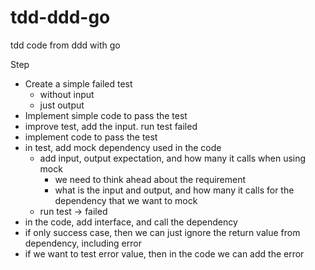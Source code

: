 # tdd-ddd-go
tdd code from ddd with go

Step
- Create a simple failed test
    - without input
    - just output
- Implement simple code to pass the test
- improve test, add the input. run test failed
- implement code to pass the test
- in test, add mock dependency used in the code
    - add input, output expectation, and how many it calls when using mock
        - we need to think ahead about the requirement
        - what is the input and output, and how many it calls for the dependency that we want to mock
    - run test -> failed
- in the code, add interface, and call the dependency
- if only success case, then we can just ignore the return value from dependency, including error
- if we want to test error value, then in the code we can add the error
